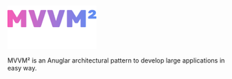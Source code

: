 <img width="200px" alt="MVVM2" src="https://raw.githubusercontent.com/daemonyeen/mvvm2/master/images/mvvm2.svg">


MVVM² is an Anuglar architectural pattern to develop large applications in easy way. 
